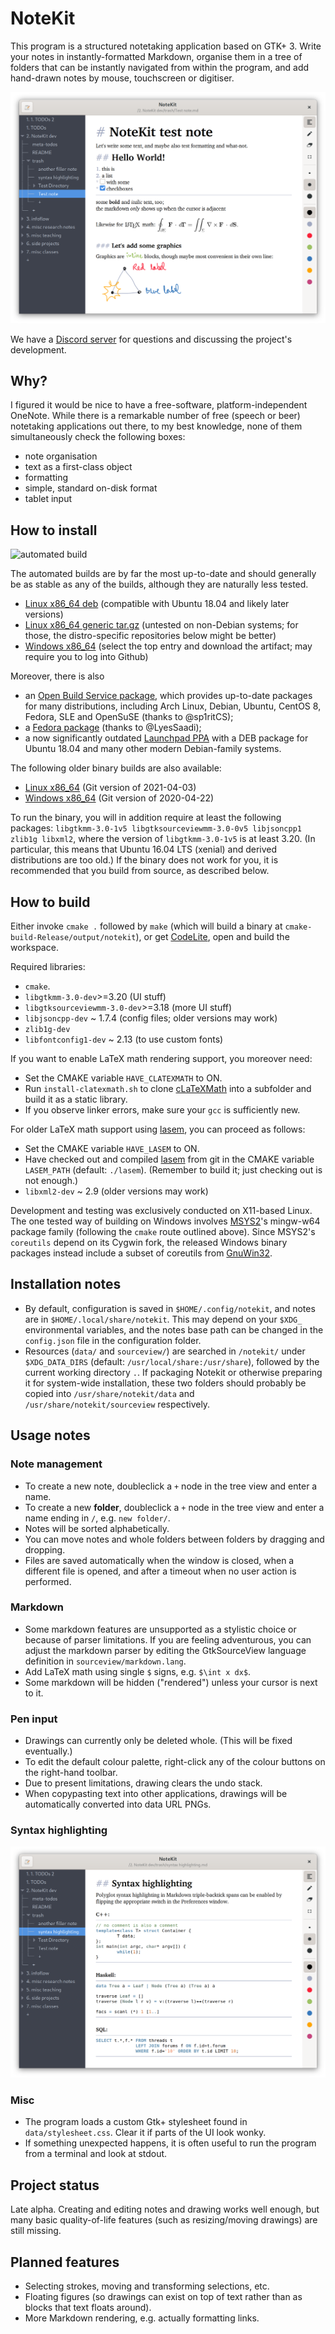 # NoteKit
This program is a structured notetaking application based on GTK+ 3. Write your notes in instantly-formatted Markdown, organise them in a tree of folders that can be instantly navigated from within the program, and add hand-drawn notes by mouse, touchscreen or digitiser.

![Screenshot](/screenshots/notekit.png?raw=true)

We have a [Discord server](https://discord.gg/WVas9aX6Ee) for questions and discussing the project's development.

## Why?

I figured it would be nice to have a free-software, platform-independent OneNote. While there is a remarkable number of free (speech or beer) notetaking applications out there, to my best knowledge, none of them simultaneously check the following boxes:

* note organisation
* text as a first-class object
* formatting
* simple, standard on-disk format
* tablet input

## How to install

![automated build](https://github.com/blackhole89/notekit/workflows/automated%20build/badge.svg)

The automated builds are by far the most up-to-date and should generally be as stable as any of the builds, although they are naturally less tested.

* [Linux x86_64 deb](https://github.com/blackhole89/notekit/releases/tag/latest-deb) (compatible with Ubuntu 18.04 and likely later versions)
* [Linux x86_64 generic tar.gz](https://github.com/blackhole89/notekit/releases/tag/latest) (untested on non-Debian systems; for those, the distro-specific repositories below might be better)
* [Windows x86_64](https://github.com/blackhole89/notekit/actions/workflows/windows.yml) (select the top entry and download the artifact; may require you to log into Github)

Moreover, there is also

* an [Open Build Service package](https://software.opensuse.org//download.html?project=home%3Asp1rit%3Anotekit&package=notekit), which provides up-to-date packages for many distributions, including Arch Linux, Debian, Ubuntu, CentOS 8, Fedora, SLE and OpenSuSE (thanks to @sp1ritCS);
* a [Fedora package](https://src.fedoraproject.org/rpms/notekit/) (thanks to @LyesSaadi);
* a now significantly outdated [Launchpad PPA](https://launchpad.net/~msoloviev/+archive/ubuntu/notekit) with a DEB package for Ubuntu 18.04 and many other modern Debian-family systems.

The following older binary builds are also available:

* [Linux x86_64](http://twilightro.kafuka.org/%7Eblackhole89/files/notekit-20210403.tar.gz) (Git version of 2021-04-03)
* [Windows x86_64](http://twilightro.kafuka.org/~blackhole89/files/notekit-20210422.zip) (Git version of 2020-04-22)

To run the binary, you will in addition require at least the following packages: `libgtkmm-3.0-1v5 libgtksourceviewmm-3.0-0v5 libjsoncpp1 zlib1g libxml2`, where the version of `libgtkmm-3.0-1v5` is at least 3.20. (In particular, this means that Ubuntu 16.04 LTS (xenial) and derived distributions are too old.) If the binary does not work for you, it is recommended that you build from source, as described below.

## How to build
Either invoke `cmake .` followed by `make` (which will build a binary at `cmake-build-Release/output/notekit`), or get [CodeLite](https://codelite.org/), open and build the workspace.

Required libraries:

* `cmake`.
* `libgtkmm-3.0-dev`>=3.20 (UI stuff)
* `libgtksourceviewmm-3.0-dev`>=3.18 (more UI stuff)
* `libjsoncpp-dev` ~ 1.7.4 (config files; older versions may work)
* `zlib1g-dev`
* `libfontconfig1-dev` ~ 2.13 (to use custom fonts)

If you want to enable LaTeX math rendering support, you moreover need:

* Set the CMAKE variable `HAVE_CLATEXMATH` to ON.
* Run `install-clatexmath.sh` to clone [cLaTeXMath](https://github.com/NanoMichael/cLaTeXMath) into a subfolder and build it as a static library.
* If you observe linker errors, make sure your `gcc` is sufficiently new.

For older LaTeX math support using [lasem](https://github.com/GNOME/lasem), you can proceed as follows:

* Set the CMAKE variable `HAVE_LASEM` to ON.
* Have checked out and compiled [lasem](https://github.com/GNOME/lasem) from git in the CMAKE variable `LASEM_PATH` (default: `./lasem`). (Remember to build it; just checking out is not enough.)
* `libxml2-dev` ~ 2.9 (older versions may work)

Development and testing was exclusively conducted on X11-based Linux. The one tested way of building on Windows involves [MSYS2](https://www.msys2.org/)'s mingw-w64 package family (following the `cmake` route outlined above). Since MSYS2's `coreutils` depend on its Cygwin fork, the released Windows binary packages instead include a subset of coreutils from [GnuWin32](http://gnuwin32.sourceforge.net/).

## Installation notes
* By default, configuration is saved in `$HOME/.config/notekit`, and notes are in `$HOME/.local/share/notekit`. This may depend on your `$XDG_` environmental variables, and the notes base path can be changed in the `config.json` file in the configuration folder.
* Resources (`data/` and `sourceview/`) are searched in `/notekit/` under `$XDG_DATA_DIRS` (default: `/usr/local/share:/usr/share`), followed by the current working directory `.`. If packaging Notekit or otherwise preparing it for system-wide installation, these two folders should probably be copied into `/usr/share/notekit/data` and `/usr/share/notekit/sourceview` respectively.

## Usage notes

### Note management

* To create a new note, doubleclick a `+` node in the tree view and enter a name.
* To create a new **folder**, doubleclick a `+` node in the tree view and enter a name ending in `/`, e.g. `new folder/`.
* Notes will be sorted alphabetically. 
* You can move notes and whole folders between folders by dragging and dropping.
* Files are saved automatically when the window is closed, when a different file is opened, and after a timeout when no user action is performed.

### Markdown

* Some markdown features are unsupported as a stylistic choice or because of parser limitations. If you are feeling adventurous, you can adjust the markdown parser by editing the GtkSourceView language definition in `sourceview/markdown.lang`.
* Add LaTeX math using single `$` signs, e.g. `$\int x dx$`.
* Some markdown will be hidden ("rendered") unless your cursor is next to it.

### Pen input

* Drawings can currently only be deleted whole. (This will be fixed eventually.)
* To edit the default colour palette, right-click any of the colour buttons on the right-hand toolbar.
* Due to present limitations, drawing clears the undo stack.
* When copypasting text into other applications, drawings will be automatically converted into data URL PNGs.

### Syntax highlighting

![Screenshot](/screenshots/notekit-syntax_highlighting.png?raw=true)

### Misc

* The program loads a custom Gtk+ stylesheet found in `data/stylesheet.css`. Clear it if parts of the UI look wonky.
* If something unexpected happens, it is often useful to run the program from a terminal and look at stdout.

## Project status
Late alpha. Creating and editing notes and drawing works well enough, but many basic quality-of-life features (such as resizing/moving drawings) are still missing.

## Planned features
* Selecting strokes, moving and transforming selections, etc.
* Floating figures (so drawings can exist on top of text rather than as blocks that text floats around).
* More Markdown rendering, e.g. actually formatting links.

